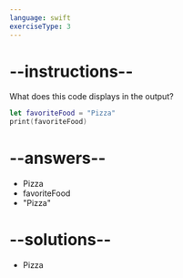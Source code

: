 ```yaml
---
language: swift
exerciseType: 3
---
```


# --instructions--

What does this code displays in the output?
```swift
let favoriteFood = "Pizza"
print(favoriteFood)
```

# --answers--

- Pizza
- favoriteFood
- "Pizza"

# --solutions--

- Pizza
